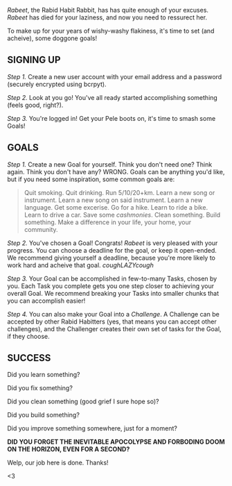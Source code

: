 _Rabeet_, the Rabid Habit Rabbit, has has quite enough of your excuses. _Rabeet_ has died for your laziness, and now you need to ressurect her.

To make up for your years of wishy-washy flakiness, it's time to set (and acheive), some doggone goals!

## **SIGNING UP** ##
_Step 1._ Create a new user account with your email address and a password (securely encrypted using bcrpyt).

_Step 2._ Look at you go! You've all ready started accomplishing something (feels good, right?).

_Step 3._ You're logged in! Get your Pele boots on, it's time to smash some Goals!

## **GOALS** ##
_Step 1._ Create a new Goal for yourself. Think you don't need one? Think again. Think you don't have any? WRONG. Goals can be anything you'd like, but if you need some inspiration, some common goals are:

>Quit smoking. Quit drinking. Run 5/10/20+km. Learn a new song or instrument. Learn a new song on said instrument. Learn a new language. Get some excerise. Go for a hike. Learn to ride a bike. Learn to drive a car. Save some $cash monies$. Clean something. Build something. Make a difference in your life, your home, your community.

_Step 2._ You've chosen a Goal! Congrats! _Rabeet_ is very pleased with your progress. You can choose a deadline for the goal, or keep it open-ended. We recommend giving yourself a deadline, because you're more likely to work hard and acheive that goal. _coughLAZYcough_

_Step 3._ Your Goal can be accomplished in few-to-many Tasks, chosen by you. Each Task you complete gets you one step closer to achieving your overall Goal. We recommend breaking your Tasks into smaller chunks that you can accomplish easier!

_Step 4._ You can also make your Goal into a _*Challenge*_. A Challenge can be accepted by other Rabid Habitters (yes, that means you can accept other challenges), and the Challenger creates their own set of tasks for the Goal, if they choose.

## **SUCCESS** ##

Did you learn something?

Did you fix something?

Did you clean something (good grief I sure hope so)?

Did you build something?

Did you improve something somewhere, just for a moment?

**DID YOU FORGET THE INEVITABLE APOCOLYPSE AND FORBODING DOOM ON THE HORIZON, EVEN FOR A SECOND?**


Welp, our job here is done.
Thanks!

<3
